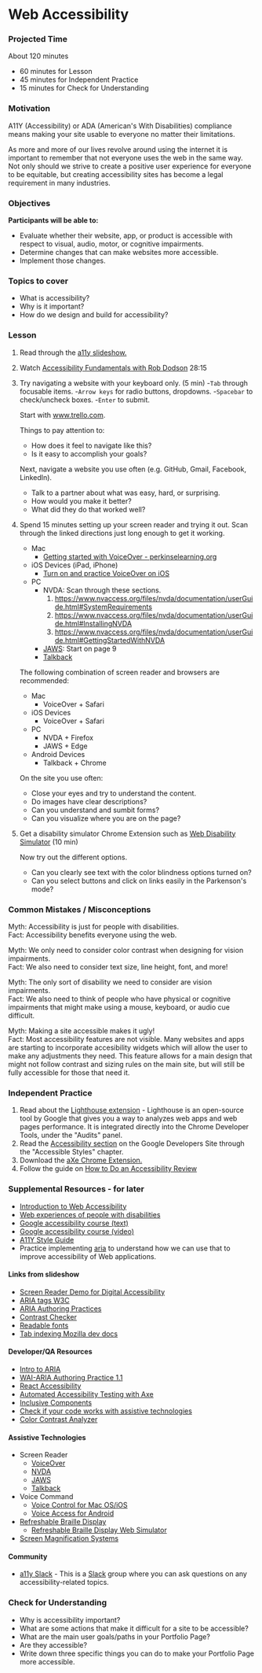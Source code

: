 # Web Accessibility

### Projected Time

About 120 minutes

- 60 minutes for Lesson
- 45 minutes for Independent Practice
- 15 minutes for Check for Understanding

### Motivation

A11Y (Accessibility) or ADA (American's With Disabilities) compliance means making your site usable to everyone no matter their limitations.

As more and more of our lives revolve around using the internet it is important to remember that not everyone uses the web in the same way. Not only should we strive to create a positive user experience for everyone to be equitable, but creating accessibility sites has become a legal requirement in many industries.

### Objectives

**Participants will be able to:**

- Evaluate whether their website, app, or product is accessible with respect to visual, audio, motor, or cognitive impairments.
- Determine changes that can make websites more accessible.
- Implement those changes.

### Topics to cover

- What is accessibility?
- Why is it important?
- How do we design and build for accessibility?

### Lesson

1. Read through the [a11y slideshow.](https://docs.google.com/presentation/d/1b0WNXL2pcw7XwcuF2k4M0ZqzIt-iUpnAQiQZ60BzyFI/edit?usp=sharing)

2. Watch [Accessibility Fundamentals with Rob Dodson](https://www.youtube.com/watch?v=z8xUCzToff8) 28:15

3. Try navigating a website with your keyboard only. (5 min) -`Tab` through focusable items. -`Arrow keys` for radio buttons, dropdowns. -`Spacebar` to check/uncheck boxes. -`Enter` to submit.

   Start with www.trello.com.

   Things to pay attention to:

   - How does it feel to navigate like this?
   - Is it easy to accomplish your goals?

   Next, navigate a website you use often (e.g. GitHub, Gmail, Facebook, LinkedIn).

   - Talk to a partner about what was easy, hard, or surprising.
   - How would you make it better?
   - What did they do that worked well?

4. Spend 15 minutes setting up your screen reader and trying it out. Scan through the linked directions just long enough to get it working.

   - Mac
     - [Getting started with VoiceOver - perkinselearning.org](https://www.perkinselearning.org/technology/getting-started/mac-voiceover)
   - iOS Devices (iPad, iPhone)
     - [Turn on and practice VoiceOver on iOS](https://support.apple.com/guide/iphone/turn-on-and-practice-voiceover-iph3e2e415f/ios)
   - PC
     - NVDA: Scan through these sections.
       1. https://www.nvaccess.org/files/nvda/documentation/userGuide.html#SystemRequirements
       2. https://www.nvaccess.org/files/nvda/documentation/userGuide.html#InstallingNVDA
       3. https://www.nvaccess.org/files/nvda/documentation/userGuide.html#GettingStartedWithNVDA
     - [JAWS](https://support.freedomscientific.com/Content/Documents/Manuals/JAWS/JAWS-Quick-Start-Guide.pdf): Start on page 9
     - [Talkback](https://support.google.com/accessibility/android/answer/6283677?hl=en)

   The following combination of screen reader and browsers are recommended:

   - Mac
     - VoiceOver + Safari
   - iOS Devices
     - VoiceOver + Safari
   - PC
     - NVDA + Firefox
     - JAWS + Edge
   - Android Devices
     - Talkback + Chrome

   On the site you use often:

   - Close your eyes and try to understand the content.
   - Do images have clear descriptions?
   - Can you understand and sumbit forms?
   - Can you visualize where you are on the page?

5. Get a disability simulator Chrome Extension such as [Web Disability Simulator](https://chrome.google.com/webstore/detail/web-disability-simulator/olioanlbgbpmdlgjnnampnnlohigkjla?hl=en) (10 min)

   Now try out the different options.

   - Can you clearly see text with the color blindness options turned on?
   - Can you select buttons and click on links easily in the Parkenson's mode?

### Common Mistakes / Misconceptions

Myth: Accessibility is just for people with disabilities.<br>
Fact: Accessibility benefits everyone using the web.

Myth: We only need to consider color contrast when designing for vision impairments.<br>
Fact: We also need to consider text size, line height, font, and more!

Myth: The only sort of disability we need to consider are vision impairments.<br>
Fact: We also need to think of people who have physical or cognitive impairments that might make using a mouse, keyboard, or audio cue difficult.

Myth: Making a site accessible makes it ugly!<br>
Fact: Most accessibility features are not visible. Many websites and apps are starting to incorporate accesibility widgets which will allow the user to make any adjustments they need. This feature allows for a main design that might not follow contrast and sizing rules on the main site, but will still be fully accessible for those that need it.

### Independent Practice

1. Read about the [Lighthouse extension](https://github.com/GoogleChrome/lighthouse) - Lighthouse is an open-source tool by Google that gives you a way to analyzes web apps and web pages performance. It is integrated directly into the Chrome Developer Tools, under the "Audits" panel.
2. Read the [Accessibility section](https://developers.google.com/web/fundamentals/accessibility/) on the Google Developers Site through the "Accessible Styles" chapter.
3. Download the [aXe Chrome Extension.](https://chrome.google.com/webstore/detail/axe/lhdoppojpmngadmnindnejefpokejbdd)
4. Follow the guide on [How to Do an Accessibility Review](https://developers.google.com/web/fundamentals/accessibility/how-to-review)

### Supplemental Resources - for later

- [Introduction to Web Accessibility](https://www.creativebloq.com/netmag/simple-introduction-web-accessibility-7116888)
- [Web experiences of people with disabilities](https://webaim.org/intro/#people)
- [Google accessibility course (text)](https://developers.google.com/web/fundamentals/accessibility/)
- [Google accessibility course (video)](https://www.udacity.com/course/web-accessibility--ud891)
- [A11Y Style Guide](https://a11y-style-guide.com/style-guide/)
- Practice implementing [aria](accessibility/aria.md) to understand how we can use that to improve accessibility of Web applications.

#### Links from slideshow

- [Screen Reader Demo for Digital Accessibility](https://www.youtube.com/watch?v=dEbl5jvLKGQ)
- [ARIA tags W3C](https://www.w3.org/TR/html-aria/)
- [ARIA Authoring Practices](https://www.w3.org/TR/wai-aria-practices-1.1/)
- [Contrast Checker](https://webaim.org/resources/contrastchecker/)
- [Readable fonts](https://thrive.design/best-fonts-for-reading-easiest-to-read-online-design-fonts/)
- [Tab indexing Mozilla dev docs](https://developer.mozilla.org/en-US/docs/Web/HTML/Global_attributes/tabindex)

#### Developer/QA Resources

- [Intro to ARIA](https://www.w3.org/WAI/standards-guidelines/aria/)
- [WAI-ARIA Authoring Practice 1.1](https://www.w3.org/TR/wai-aria-practices-1.1/)
- [React Accessibility](https://reactjs.org/docs/accessibility.html)
- [Automated Accessibility Testing with Axe](https://github.com/dequelabs/axe-core)
- [Inclusive Components](https://inclusive-components.design/)
- [Check if your code works with assistive technologies](https://a11ysupport.io/)
- [Color Contrast Analyzer](https://www.tpgi.com/color-contrast-checker/)

#### Assistive Technologies

- Screen Reader
  - [VoiceOver](https://webaim.org/articles/voiceover/)
  - [NVDA](https://webaim.org/articles/nvda/)
  - [JAWS](https://webaim.org/articles/jaws/)
  - [Talkback](https://webaim.org/articles/talkback/)
- Voice Command
  - [Voice Control for Mac OS/iOS](https://support.apple.com/en-us/HT210539)
  - [Voice Access for Android](https://support.google.com/accessibility/android/answer/6151848?hl=en)
- [Refreshable Braille Display](https://en.wikipedia.org/wiki/Refreshable_braille_display)
  - [Refreshable Braille Display Web Simulator](https://swidjaja.github.io/Refreshable-Braille-Display-Simulator/)
- [Screen Magnification Systems](https://www.afb.org/node/16207/screen-magnification-systems)

#### Community

- [a11y Slack](https://web-a11y.slack.com/) - This is a [Slack](https://slack.com/) group where you can ask questions on any accessibility-related topics.

### Check for Understanding

- Why is accessibility important?
- What are some actions that make it difficult for a site to be accessible?
- What are the main user goals/paths in your Portfolio Page?
- Are they accessible?
- Write down three specific things you can do to make your Portfolio Page more accessible.
